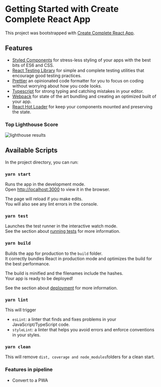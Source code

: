 
# Getting Started with Create Complete React App

This project was bootstrapped with [Create Complete React App](https://www.linkedin.com/in/wsameer/).

## Features

 - [Styled Components](https://styled-components.com/) for stress-less styling of your apps with the best bits of ES6 and CSS.
 - [React Testing Library](https://testing-library.com/) for simple and complete testing utilities that encourage good testing practices.
 - [Prettier](https://prettier.io/) an opinionated code formatter for you to focus on coding without worrying about how you code looks.
 - [Typescript](https://www.typescriptlang.org/) for strong typing and catching mistakes in your editor.
 - [Webpack](https://webpack.js.org/) for state of the art bundling and creating an optimized built of your app.
 - [React Hot Loader](https://gaearon.github.io/react-hot-loader/) for keep your components mounted and preserving the state.

### Top Lighthouse Score
![lighthouse results](https://user-images.githubusercontent.com/8468992/133891900-b8d16e5d-d6eb-4b9a-b4ff-c7c4c5cee71a.png)


## Available Scripts

In the project directory, you can run:

### `yarn start`

Runs the app in the development mode.\
Open [http://localhost:3000](http://localhost:3000) to view it in the browser.

The page will reload if you make edits.\
You will also see any lint errors in the console.

### `yarn test`

Launches the test runner in the interactive watch mode.\
See the section about [running tests](https://facebook.github.io/create-react-app/docs/running-tests) for more information.


### `yarn build`

Builds the app for production to the `build` folder.\
It correctly bundles React in production mode and optimizes the build for the best performance.

The build is minified and the filenames include the hashes.\
Your app is ready to be deployed!

See the section about [deployment](https://facebook.github.io/create-react-app/docs/deployment) for more information.

### `yarn lint`

This will trigger

 - `esLint`: a linter that finds and fixes problems in your JavaScript/TypeScript code.
 - `styleLint`: a linter that helps you avoid errors and enforce conventions in your styles.

### `yarn clean`

This will remove `dist, coverage and node_modules`folders for a clean start.

### Features in pipeline

 - Convert to a PWA
